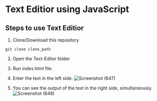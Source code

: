 # Text Editior using JavaScript

## Steps to use Text Editior

1. Clone/Download this repository
```
git clone clone_path

```
2. Open the Text-Editor folder

3. Run index.html file.

4. Enter the text in the left side.
![Screenshot (647)](https://user-images.githubusercontent.com/61947484/107185941-577d2000-6a09-11eb-8932-ccc2d75e8025.png)

5. You can see the output of the text in the right side, simultaneously. 
![Screenshot (648)](https://user-images.githubusercontent.com/61947484/107185979-6f54a400-6a09-11eb-8afa-388474485a8b.png)
